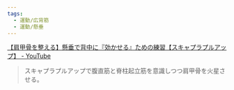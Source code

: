 ```yaml
---
tags:
  - 運動/広背筋
  - 運動/懸垂
---
```

[【肩甲骨を整える】懸垂で背中に『効かせる』ための練習【スキャプラプルアップ】 - YouTube](https://www.youtube.com/watch?v=MtVswIEIf3A)

> スキャプラプルアップで腹直筋と脊柱起立筋を意識しつつ肩甲骨を火星させる。